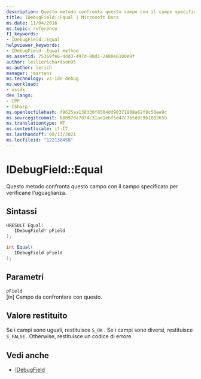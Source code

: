 ```yaml
---
description: Questo metodo confronta questo campo con il campo specificato per verificane l'uguaglianza.
title: IDebugField::Equal | Microsoft Docs
ms.date: 11/04/2016
ms.topic: reference
f1_keywords:
- IDebugField::Equal
helpviewer_keywords:
- IDebugField::Equal method
ms.assetid: 75369fe6-ddd3-497d-80d1-2488e6100e9f
author: leslierichardson95
ms.author: lerich
manager: jmartens
ms.technology: vs-ide-debug
ms.workload:
- vssdk
dev_langs:
- CPP
- CSharp
ms.openlocfilehash: f9625aa138330f8504dd90371808a62f8c50ee9c
ms.sourcegitcommit: 68897da7d74c31ae1ebf5d47c7b5ddc9b108265b
ms.translationtype: MT
ms.contentlocale: it-IT
ms.lasthandoff: 08/13/2021
ms.locfileid: "122138458"
---
```

# <a name="idebugfieldequal"></a>IDebugField::Equal
Questo metodo confronta questo campo con il campo specificato per verificane l'uguaglianza.

## <a name="syntax"></a>Sintassi

```cpp
HRESULT Equal( 
   IDebugField* pField
);
```

```csharp
int Equal(
   IDebugField pField
);
```

## <a name="parameters"></a>Parametri
`pField`\
[in] Campo da confrontare con questo.

## <a name="return-value"></a>Valore restituito
 Se i campi sono uguali, restituisce `S_OK` . Se i campi sono diversi, restituisce `S_FALSE.` Otherwise, restituisce un codice di errore.

## <a name="see-also"></a>Vedi anche
- [IDebugField](../../../extensibility/debugger/reference/idebugfield.md)
